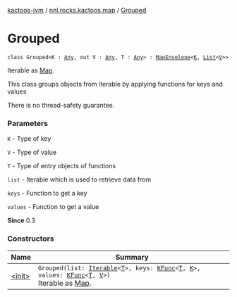 [kactoos-jvm](../../index.md) / [nnl.rocks.kactoos.map](../index.md) / [Grouped](./index.md)

# Grouped

`class Grouped<K : `[`Any`](https://kotlinlang.org/api/latest/jvm/stdlib/kotlin/-any/index.html)`, out V : `[`Any`](https://kotlinlang.org/api/latest/jvm/stdlib/kotlin/-any/index.html)`, T : `[`Any`](https://kotlinlang.org/api/latest/jvm/stdlib/kotlin/-any/index.html)`> : `[`MapEnvelope`](../-map-envelope/index.md)`<`[`K`](index.md#K)`, `[`List`](https://kotlinlang.org/api/latest/jvm/stdlib/kotlin.collections/-list/index.html)`<`[`V`](index.md#V)`>>`

Iterable as [Map](https://kotlinlang.org/api/latest/jvm/stdlib/kotlin.collections/-map/index.html).

This class groups objects from iterable by applying functions for keys and values

There is no thread-safety guarantee.

### Parameters

`K` - Type of key

`V` - Type of value

`T` - Type of entry objects of functions

`list` - Iterable which is used to retrieve data from

`keys` - Function to get a key

`values` - Function to get a value

**Since**
0.3

### Constructors

| Name | Summary |
|---|---|
| [&lt;init&gt;](-init-.md) | `Grouped(list: `[`Iterable`](https://kotlinlang.org/api/latest/jvm/stdlib/kotlin.collections/-iterable/index.html)`<`[`T`](index.md#T)`>, keys: `[`KFunc`](../../nnl.rocks.kactoos/-k-func.md)`<`[`T`](index.md#T)`, `[`K`](index.md#K)`>, values: `[`KFunc`](../../nnl.rocks.kactoos/-k-func.md)`<`[`T`](index.md#T)`, `[`V`](index.md#V)`>)`<br>Iterable as [Map](https://kotlinlang.org/api/latest/jvm/stdlib/kotlin.collections/-map/index.html). |
